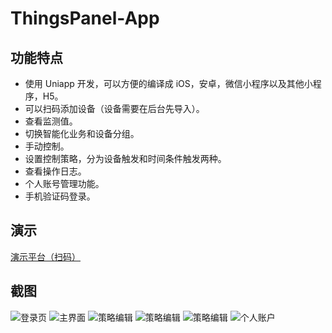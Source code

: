 
# ThingsPanel-App


## 功能特点

- 使用 Uniapp 开发，可以方便的编译成 iOS，安卓，微信小程序以及其他小程序，H5。
- 可以扫码添加设备（设备需要在后台先导入）。
- 查看监测值。
- 切换智能化业务和设备分组。
- 手动控制。
- 设置控制策略，分为设备触发和时间条件触发两种。
- 查看操作日志。
- 个人账号管理功能。
- 手机验证码登录。

## 演示

[演示平台（扫码）](http://wiki.thingspanel.cn/index.php?title=%E6%BC%94%E7%A4%BA%E5%B9%B3%E5%8F%B0)

## 截图

![登录页](https://oscimg.oschina.net/oscnet/up-0cbb1d922d0a16620e423f33d70771689d4.png)
![主界面](https://oscimg.oschina.net/oscnet/up-b69d9ef1375b306e866099156210d2404cf.png)
![策略编辑](https://oscimg.oschina.net/oscnet/up-76886b2f6544188f1d511941303f887e6f1.png)
![策略编辑](https://oscimg.oschina.net/oscnet/up-5cda9ab136f328c740d9951e3826c3b7c3b.png)
![策略编辑](https://oscimg.oschina.net/oscnet/up-34abf030a937bb2322d831d485234a0c47b.png)
![个人账户](https://oscimg.oschina.net/oscnet/up-a1c2eebbfd1a44ba1262308abfdc0b4814b.png)

